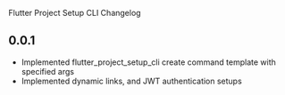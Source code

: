 Flutter Project Setup CLI Changelog

## 0.0.1

- Implemented flutter_project_setup_cli create command template with specified args
- Implemented dynamic links, and JWT authentication setups